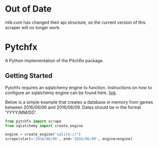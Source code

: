 Out of Date
===========

mlb.com has changed their api structure, so the current version of this scraper will no longer work.

Pytchfx 
=======

A Python implementation of the PitchRx package.

Getting Started 
---------------

Pytchfx requires an sqlalchemy engine to function. Instructions on how to configure an sqlalchemy engine can be found here.
[link](http://docs.sqlalchemy.org/en/latest/core/engines.html).

Below is a simple example that creates a database in memory from games
between 2016/06/06 and 2016/06/09. Dates should be in the format
'YYYY/MM/DD'.

```python
from pytchfx import scrape
from sqlalchemy import create_engine

engine = create_engine("sqlite://")
scrape(start='2016/06/06', end='2016/06/09', engine=engine)
```
